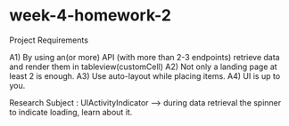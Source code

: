 # week-4-homework-2

Project Requirements


A1) By using an(or more) API (with more than 2-3 endpoints) retrieve data and render them in tableview(customCell)
A2) Not only a landing page at least 2 is enough.
A3) Use auto-layout while placing items.
A4) UI is up to you.

Research Subject : UIActivityIndicator --> during data retrieval the spinner to indicate loading, learn about it.
